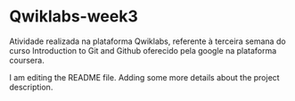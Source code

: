 # Qwiklabs-week3
Atividade realizada na plataforma Qwiklabs, referente à terceira semana do curso Introduction to Git and Github oferecido pela google na plataforma coursera. 

I am editing the README file. Adding some more details about the project description. 
